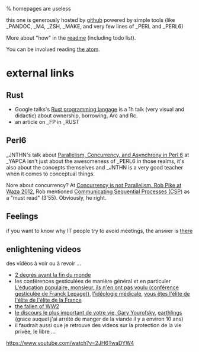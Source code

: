 % homepages are useless

this one is generously hosted by [github](http://github.com)
powered by simple tools (like _PANDOC, _M4, _ZSH, _MAKE, and very few lines of
_PERL and _PERL6)

More about "how" in the [readme](readme.html) (including todo list).

You can be involved reading [the atom](atom.xml).

# external links

## Rust

* Google talks's
  [Rust programming langage](https://www.youtube.com/watch?v=d1uraoHM8Gg)
  is a 1h talk (very visual and didactic) about ownership, borrowing,
  Arc and Rc.
* an article on _FP in _RUST

## Perl6

_JNTHN's talk about
[Parallelism, Concurrency, and Asynchrony in Perl 6](https://www.youtube.com/watch?v=JpqnNCx7wVY)
at _YAPCA isn't just about the awesomeness of _PERL6 in those realms, it's also about the concepts
themselves and _JNTHN is a very good teacher when it comes to conceptual things.

Nore about concurrency? At [Concurrency is not Parallelism. Rob Pike at Waza 2012](https://blog.heroku.com/archives/2013/2/24/concurrency_is_not_parallelism/),
Rob mentioned [Communicating Sequential Processes (CSP)](http://www.usingcsp.com/)
as a "must read" (3'55). Obviously, he right.

## Feelings

if you want to know why IT people try to avoid meetings, the answer is [there](https://www.youtube.com/watch?v=BKorP55Aqvg)

## enlightening videos

des vidéos à voir ou à revoir ...

* [2 degrés avant la fin du monde](https://www.youtube.com/watch?v=Hs-M1vgI_4A)
* les conférences gesticulées de manière général et en particuler [L'éducation populaire, monsieur, ils n'en ont pas voulu (conférence gesticulée de Franck Lepage))](https://www.youtube.com/watch?v=9MCU7ALAq0Q&list=PLK3eqbh2LkXn16bgOdMlgVm9Ohe3NZ1DB), [l'idéologie médicale](https://www.youtube.com/watch?v=s9aInd_BO8Y), [vous êtes l'élite de l'élite de l'élite de la France](https://www.youtube.com/watch?v=cRdw9Wy2ViE)
* [the fallen of WW2](https://www.youtube.com/watch?v=DwKPFT-RioU)
* [le discours le plus important de votre vie, Gary Yourofsky](https://www.youtube.com/watch?v=9ivPJUypbVs),
  [earthlings](https://www.youtube.com/watch?v=FM_wAN2id58&t=438s) (grace auquel j'ai arrété de manger de la viande il y a environ 10 ans)
* il faudrait aussi que je retrouve des videos sur la protection de la vie privée, le libre ...

https://www.youtube.com/watch?v=2JH6TwaDYW4
